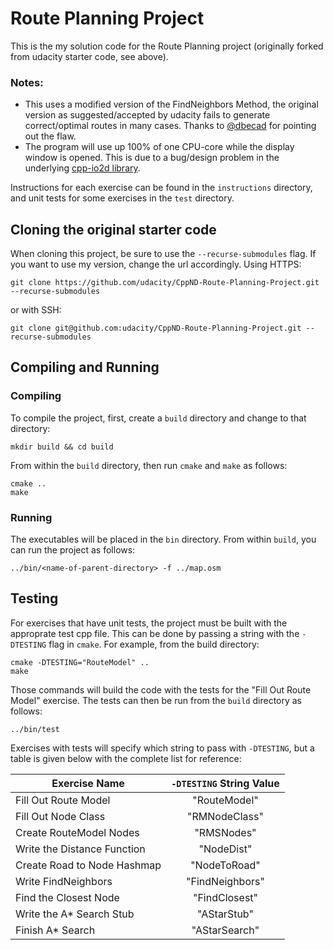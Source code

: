 # Route Planning Project 

This is the my solution code for the Route Planning project (originally forked from udacity starter code, see above). 

### Notes:
- This uses a modified version of the FindNeighbors Method, the original version as suggested/accepted by udacity fails to generate 
correct/optimal routes in many cases. Thanks to [@dbecad](https://github.com/dbecad/CppND-Route-Planning-Project/blob/master/README.md) for pointing out the flaw.
- The program will use up 100% of one CPU-core while the display window is opened. This is due to a bug/design problem in the underlying [cpp-io2d library](https://github.com/cpp-io2d/P0267_RefImpl/issues/116).

Instructions for each exercise can be found in the `instructions` directory, and unit tests for some exercises in the `test` directory.

## Cloning the original starter code

When cloning this project, be sure to use the `--recurse-submodules` flag. If you want to use my version, change the url accordingly. Using HTTPS:
```
git clone https://github.com/udacity/CppND-Route-Planning-Project.git --recurse-submodules
```
or with SSH:
```
git clone git@github.com:udacity/CppND-Route-Planning-Project.git --recurse-submodules
```

## Compiling and Running

### Compiling
To compile the project, first, create a `build` directory and change to that directory:
```
mkdir build && cd build
```
From within the `build` directory, then run `cmake` and `make` as follows:
```
cmake ..
make
```
### Running
The executables will be placed in the `bin` directory. From within `build`, you can run the project as follows:
```
../bin/<name-of-parent-directory> -f ../map.osm
```

## Testing

For exercises that have unit tests, the project must be built with the approprate test cpp file. This can be done by passing a string with the `-DTESTING` flag in `cmake`. For example, from the build directory:
```
cmake -DTESTING="RouteModel" ..
make
```
Those commands will build the code with the tests for the "Fill Out Route Model" exercise. The tests can then be run from the `build` directory as follows:
```
../bin/test
```
Exercises with tests will specify which string to pass with `-DTESTING`, but a table is given below with the complete list for reference:

| Exercise Name               | `-DTESTING` String Value |
|-----------------------------|:------------------------:|
| Fill Out Route Model        |       "RouteModel"       |
| Fill Out Node Class         |       "RMNodeClass"      |
| Create RouteModel Nodes     |        "RMSNodes"        |
| Write the Distance Function |        "NodeDist"        |
| Create Road to Node Hashmap |       "NodeToRoad"       |
| Write FindNeighbors         |      "FindNeighbors"     |
| Find the Closest Node       |       "FindClosest"      |
| Write the A\* Search Stub   |        "AStarStub"       |
| Finish A\* Search           |       "AStarSearch"      |

